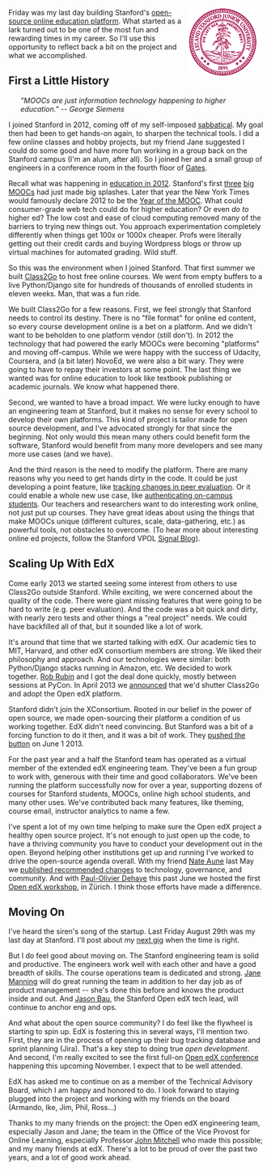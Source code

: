 <!-- 
.. title: Leaving Stanford Online Ed
.. slug: leaving-stanford
.. link: 
.. description: 
.. tags: Education
.. date: 2014/08/31 23:45:00
-->

<p style="float:right; align:right; width:30%"><img class="postimage" src="/f/stanfordlogo.gif" alt="Stanford"></p>

Friday was my last day building Stanford's [open-source online education
platform][open].  What started as a lark turned out to be one of the most
fun and rewarding times in my career.  So I'll use this opportunity to
reflect back a bit on the project and what we accomplished.

  [open]:  https://class.stanford.edu/

## First a Little History

<ul><i>
    "MOOCs are just information technology happening to higher education."  
    -- George Siemens
</i></ul>
    
I joined Stanford in 2012, coming off of my self-imposed [sabbatical][sab].
My goal then had been to get hands-on again, to sharpen the technical
tools.  I did a few online classes and hobby projects, but my friend Jane
suggested I could do some good and have more fun working in a group back
on the Stanford campus (I'm an alum, after all).  So I joined her and a
small group of engineers in a conference room in the fourth floor of
[Gates][].

  [sab]: http://sef.kloninger.com/posts/201204my-sabbatical.html
  [Gates]: http://www-cs.stanford.edu/info/gates

Recall what was happening in [education in 2012][2012].  Stanford's first
[three][ai] [big][ml] [MOOCs][db] had just made big splashes.  Later that
year the New York Times would famously declare 2012 to be the [Year of the
MOOC][nyt].  What could consumer-grade web tech could do for higher
education?  Or even *do to* higher ed?  The low cost and ease of cloud
computing removed many of the barriers to trying new things out.  You
approach experimentation completely differently when things get 100x or
1000x cheaper.  Profs were literally getting out their credit cards and
buying Wordpress blogs or throw up virtual machines for automated grading.
Wild stuff.

  [2012]: http://sef.kloninger.com/posts/201207on-line-education.html
  [ai]:   https://www.udacity.com/course/cs271
  [ml]:   https://www.coursera.org/course/ml
  [db]:   https://class.stanford.edu/courses/Home/Databases/Engineering/about
  [nyt]:  http://www.nytimes.com/2012/11/04/education/edlife/massive-open-online-courses-are-multiplying-at-a-rapid-pace.html

So this was the environment when I joined Stanford.  That first summer we
built [Class2Go][c2g] to host free online courses.  We went from empty
buffers to a live Python/Django site for hundreds of thousands of enrolled
students in eleven weeks.  Man, that was a fun ride.

  [c2g]: https://class2go.stanford.edu/

We built Class2Go for a few reasons.  First, we feel strongly that Stanford
needs to control its destiny.  There is no "file format" for online ed
content, so every course development online is a bet on a platform.  And
we didn't want to be beholden to one platform vendor (still don't).  In
2012 the technology that had powered the early MOOCs were becoming "platforms"
and moving off-campus.  While we were happy with the success of Udacity,
Coursera, and (a bit later) NovoEd, we were also a bit wary.  They were
going to have to repay their investors at some point.  The last thing we
wanted was for online education to look like textbook publishing or academic
journals.  We know what happened there.

Second, we wanted to have a broad impact.  We were lucky enough to have
an engineering team at Stanford, but it makes no sense for every school
to develop their own platforms.  This kind of project is tailor made for
open source development, and I've advocated strongly for that since the
beginning.  Not only would this mean many others could benefit form the
software, Stanford would benefit from many more developers and see many
more use cases (and we have).

And the third reason is the need to modify the platform.  There are many
reasons why you need to get hands dirty in the code.  It could be just
developing a point feature, like [tracking changes in peer evaluation][ice].
Or it could enable a whole new use case, like [authenticating
on-campus students][shib].  Our teachers and researchers want to do
interesting work online, not just put up courses.  They have great ideas
about using the things that make MOOCs unique (different cultures, scale,
data-gathering, etc.) as powerful tools, not obstacles to overcome.  (To
hear more about interesting online ed projects, follow the Stanford VPOL 
[Signal Blog][sig]).

  [ice]:  https://github.com/edx/edx-ora2/pull/620
  [shib]: https://github.com/edx/edx-platform/pull/67
  [sig]:  http://signalblog.stanford.edu/


## Scaling Up With EdX

Come early 2013 we started seeing some interest from others to use Class2Go
outside Stanford.  While exciting, we were concerned about the quality of
the code.  There were giant missing features that were going to be hard
to write (e.g. peer evaluation).  And the code was a bit quick and dirty,
with nearly zero tests and other things a "real project" needs.  We could
have backfilled all of that, but it sounded like a lot of work.

It's around that time that we started talking with edX.  Our academic ties
to MIT, Harvard, and other edX consortium members are strong.  We liked
their philosophy and approach.  And our technologies were similar: both
Python/Django stacks running in Amazon, etc.  We decided to work together.
[Rob Rubin][rob] and I got the deal done quickly, mostly between sessions
at PyCon.  In April 2013 we [announced][ann] that we'd shutter Class2Go
and adopt the Open edX platform.

  [rob]: https://www.linkedin.com/in/robvrubin
  [ann]: http://news.stanford.edu/news/2013/april/edx-collaborate-platform-030313.html

Stanford didn't join the XConsortium.  Rooted in our belief in the power
of open source, we made open-sourcing their platform a condition of us
working together.  EdX didn't need convincing.  But Stanford was a bit of
a forcing function to do it then, and it was a bit of work.  They [pushed
the button][junenews] on June 1 2013.

  [junenews]: http://ostatic.com/blog/edx-open-sources-its-super-influential-online-learning-platform

For the past year and a half the Stanford team has operated as a virtual
member of the extended edX engineering team.  They've been a fun group to
work with, generous with their time and good collaborators.  We've been
running the platform successfully now for over a year, supporting dozens
of courses for Stanford students, MOOCs, online high school students, and
many other uses.  We've contributed back many features, like theming,
course email, instructor analytics to name a few.

I've spent a lot of my own time helping to make sure the Open edX project
a healthy open source project.  It's not enough to just open up the code,
to have a thriving community you have to conduct your development out in
the open.  Beyond helping other institutions get up and running I've worked
to drive the open-source agenda overall.  With my friend [Nate Aune][aune]
last May we [published recommended changes][open] to technology, governance,
and community.  And with [Paul-Olivier Dehaye][pod] this past June we
hosted the first [Open edX workshop][zur], in Zürich.  I think those efforts
have made a difference.

  [open]: https://groups.google.com/d/msg/edx-code/DRqcLlMKhgs/KBvzBj13hQ8J
  [zur]:  https://groups.google.com/d/msg/edx-code/EqVUkvovq0k/e2Be2fo5QJUJ
  [aune]: https://twitter.com/natea
  [pod]:  https://twitter.com/podehaye


## Moving On

I've heard the siren's song of the startup.  Last Friday August 29th was
my last day at Stanford.  I'll post about my [next gig][wf] when the time
is right.

  [wf]:  http://www.wavefront.com/

But I do feel good about moving on.  The Stanford engineering team is solid
and productive.  The engineers work well with each other and have a good
breadth of skills.  The course operations team is dedicated and strong.
[Jane Manning][jane] will do great running the team in addition to her day
job as of product management -- she's done this before and knows the product
inside and out.  And [Jason Bau][jason], the Stanford Open edX tech lead,
will continue to anchor eng and ops.

  [jane]:  https://twitter.com/jinpa1345
  [jason]: https://github.com/jbau

And what about the open source community?  I do feel like the flywheel is
starting to spin up.  EdX is fostering this in several ways, I'll mention
two.  First, they are in the process of opening up their bug tracking
database and sprint planning (Jira).  That's a key step to doing true *open
development*.  And second, I'm really excited to see the first full-on
[Open edX conference][conf] happening this upcoming November.  I expect
that to be well attended.

  [conf]: https://groups.google.com/d/msg/edx-code/bqASLi8FZjs/Eb6OQpHbevsJ

EdX has asked me to continue on as a member of the Technical Advisory
Board, which I am happy and honored to do.  I look forward to staying
plugged into the project and working with my friends on the board (Armando,
Ike, Jim, Phil, Ross...)

Thanks to my many friends on the project: the Open edX engineering team,
especially Jason and Jane; the team in the Office of the Vice Provost for
Online Learning, especially Professor [John Mitchell][jcm] who made this
possible; and my many friends at edX.  There's a lot to be proud of over
the past two years, and a lot of good work ahead.

  [jcm]: http://theory.stanford.edu/people/jcm/

